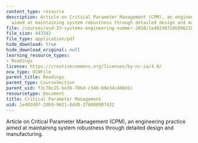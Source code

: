 ```yaml
---
content_type: resource
description: Article on Critical Parameter Management (CPM), an engineering practice
  aimed at maintaining system robustness through detailed design and manufacturing.
file: /courses/esd-33-systems-engineering-summer-2010/1e402d072db996218dd0376008907432_MITESD_33SUM10_read07.pdf
file_size: 443342
file_type: application/pdf
hide_download: true
hide_download_original: null
learning_resource_types:
- Readings
license: https://creativecommons.org/licenses/by-nc-sa/4.0/
ocw_type: OCWFile
parent_title: Readings
parent_type: CourseSection
parent_uid: f3c70c25-be36-706d-c34b-89e34c488d1c
resourcetype: Document
title: Critical Parameter Management
uid: 1e402d07-2db9-9621-8dd0-376008907432
---
```

Article on Critical Parameter Management (CPM), an engineering practice aimed at maintaining system robustness through detailed design and manufacturing.